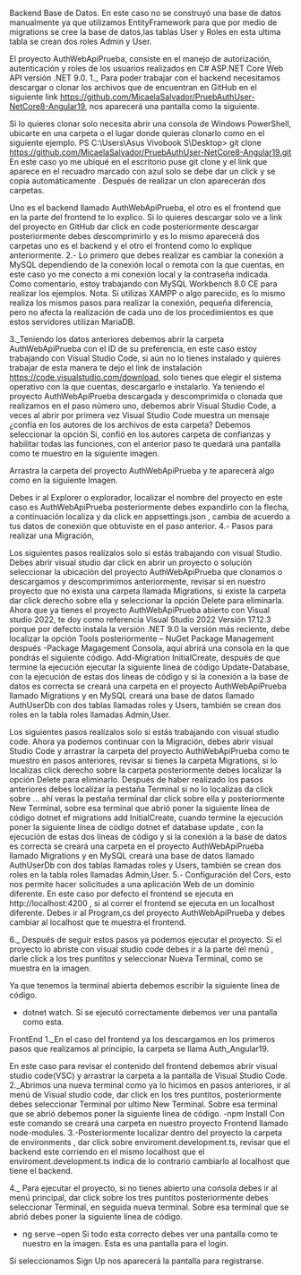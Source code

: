 
Backend
Base de Datos.
En este caso no se construyó una base de datos manualmente ya que utilizamos EntityFramework para que por medio de migrations se cree la base de datos,las tablas User y Roles en esta ultima tabla se crean dos roles Admin y User.


El proyecto AuthWebApiPrueba, consiste en el manejo de autorización, autenticación y roles de los usuarios realizados en C# ASP.NET Core Web API versión .NET 9.0.
1._ Para poder trabajar con el backend necesitamos descargar o clonar los archivos que de encuentran en GitHub en el siguiente link https://github.com/MicaelaSalvador/PruebAuthUser-NetCore8-Angular19,  nos  aparecerá una pantalla como la siguiente.
 
Si lo quieres clonar solo necesita abrir una consola de Windows PowerShell, ubicarte en una carpeta o el lugar donde quieras clonarlo como en el siguiente ejemplo.
PS C:\Users\Asus Vivobook S\Desktop> git  clone https://github.com/MicaelaSalvador/PruebAuthUser-NetCore8-Angular19.git
En este caso yo me ubiqué en el escritorio puse git clone y el link que aparece en el recuadro marcado con azul solo se debe dar un click y se copia  automáticamente .
Después de realizar un clon aparecerán dos carpetas.
   
Uno es el backend llamado AuthWebApiPrueba, el otro es el frontend que en la parte del frontend te lo explico.
Si lo quieres descargar solo ve a link del proyecto en GitHub dar click  en code posteriormente descargar posteriormente debes descomprimirlo y es lo mismo  aparecerá dos  carpetas uno es el backend  y el otro el frontend como lo explique anteriormente.
2.- Lo primero que debes realizar es cambiar la conexión a MySQL dependiendo de la conexión local o remota con la que cuentas, en este caso yo me conecto a mi conexión local y la contraseña indicada.
Como comentario, estoy trabajando con MySQL Workbench 8.0 CE para realizar los ejemplos.
Nota. Si utilizas XAMPP o algo parecido, es lo mismo realiza los mismos pasos para realizar la conexión, pequeña diferencia, pero no afecta la realización de cada uno de los procedimientos es que estos servidores utilizan MariaDB.   
  
3._Teniendo los datos anteriores debemos abrir la carpeta AuthWebApiPrueba con el ID de su preferencia, en este caso estoy trabajando con Visual Studio Code, si aún no lo tienes instalado y quieres trabajar de esta manera te dejo el link de instalación https://code.visualstudio.com/download, solo tienes que elegir el sistema operativo con la que cuentas, descargarlo e instalarlo. 
Ya teniendo el proyecto AuthWebApiPrueba descargada y descomprimida o clonada que realizamos en el paso número uno, debemos abrir Visual Studio Code, a veces al abrir por primera vez Visual Studio Code muestra un mensaje ¿confía en los autores de los archivos de esta carpeta? Debemos seleccionar la opción Si, confió en los autores carpeta de confianzas y habilitar todas las funciones, con el anterior paso te quedará una pantalla como te muestro en la siguiente imagen.
  

Arrastra la carpeta del proyecto AuthWebApiPrueba y te aparecerá algo como en la siguiente Imagen.
 
Debes ir al Explorer o explorador, localizar el nombre del proyecto en este caso es AuthWebApiPrueba posteriormente debes expandirlo con la flecha, a continuación localiza y da click en appsettings.json , cambia de acuerdo a tus  datos de  conexión que obtuviste  en el paso  anterior.
4.- Pasos para realizar una Migración,

Los siguientes pasos realízalos solo si estás trabajando con visual Studio.  
 Debes abrir visual studio dar click en abrir un proyecto o solución seleccionar la ubicación del proyecto AuthWebApiPrueba que clonamos o descargamos y descomprimimos anteriormente, revisar si en nuestro proyecto que no exista una carpeta llamada Migrations, si existe la carpeta dar click derecho sobre ella y seleccionar la opción Delete para eliminarla.
Ahora que ya tienes el proyecto AuthWebApiPrueba abierto con Visual studio 2022, te doy como referencia Visual Studio 2022 Versión 17.12.3 porque por defecto instala la versión .NET 9.0 la versión más reciente, debe localizar la opción Tools posteriormente – NuGet Package Management después   -Package Magagement Consola, aquí abrirá una consola en la que pondrás el siguiente código.
Add-Migration InitialCreate, después de que termine la ejecución ejecutar la siguiente línea de   código Update-Database, con la ejecución de estas dos líneas de código y si la conexión a la base de datos es correcta se creará una carpeta en el proyecto AuthWebApiPrueba llamado Migrations  y en  MySQL creará una  base de datos llamado  AuthUserDb  con dos tablas llamadas roles y Users, también se crean  dos roles en la tabla roles llamadas Admin,User.

Los siguientes pasos realízalos solo si estás trabajando con visual studio code.
Ahora ya podemos continuar con la Migración, debes abrir visual Studio Code y arrastrar la carpeta del proyecto AuthWebApiPrueba como te muestro en pasos anteriores, revisar si tienes la carpeta Migrations, si lo localizas click derecho sobre la carpeta posteriormente debes localizar la opción Delete para eliminarlo.
Después de haber realizado los pasos anteriores debes localizar la pestaña Terminal si no lo localizas da click sobre … ahí veras la pestaña terminal dar click sobre ella y posteriormente New Terminal, sobre esa terminal que abrió poner la siguiente línea de código dotnet ef migrations add InitialCreate, cuando termine la ejecución poner la siguiente línea de código dotnet ef database update , con la ejecución de estas dos líneas de código y si la conexión a la base de datos es correcta se creará una carpeta en el proyecto AuthWebApiPrueba llamado Migrations  y en  MySQL creará una  base de datos llamado  AuthUserDb  con dos tablas llamadas roles y Users, también se crean  dos roles en la tabla roles llamadas Admin,User.
5.- Configuración del Cors, esto nos permite hacer solicitudes a una aplicación Web de un dominio diferente.
En este caso por defecto el frontend se ejecuta en  http://localhost:4200 , si al correr el frontend se ejecuta   en un localhost diferente.
Debes ir al  Program,cs del proyecto  AuthWebApiPrueba  y debes  cambiar al localhost que te  muestra el frontend.
 
6._ Después de seguir estos pasos ya podemos ejecutar el proyecto. Si el  proyecto lo abriste  con visual studio  code  debes  ir  a la  parte del menú , darle  click a  los tres  puntitos  y seleccionar  Nueva Terminal,  como se muestra en la imagen.
 
Ya que tenemos la terminal abierta debemos escribir la siguiente línea de código.
- dotnet watch.
Si se ejecutó correctamente debemos ver una pantalla como  esta.
 
 
FrontEnd
1._En el caso del frontend ya los descargamos en los primeros pasos que realizamos al principio, la carpeta se llama Auth_Angular19.
 
En este caso para revisar el contenido del frontend debemos   abrir visual studio code(VSC)  y arrastrar la carpeta a la  pantalla de Visual Studio  Code.
2._Abrimos una nueva terminal como ya lo hicimos en  pasos  anteriores, ir al menú de  Visual studio  code, dar click en  los tres  puntitos, posteriormente  debes  seleccionar Terminal  por ultimo  New Terminal. Sobre esa terminal que se abrió debemos poner la siguiente  línea de código. 
-npm Install
Con este comando se creará una carpeta en nuestro proyecto Frontend llamado node-modules.
3.-Posteriormente localizar dentro del proyecto la carpeta de environments , dar click  sobre enviroment.development.ts, revisar que el backend  este corriendo  en el mismo localhost que  el enviroment.development.ts  indica de  lo contrario  cambiarlo  al localhost  que tiene el backend.
 

4._ Para ejecutar el proyecto, si no tienes abierto una consola debes ir al menú principal, dar click sobre los tres puntitos posteriormente debes seleccionar Terminal, en seguida nueva terminal.
Sobre esa terminal que se abrió debes poner la siguiente línea de código. 
- ng serve –open
Si todo esta correcto debes ver una pantalla como te nuestro en la imagen.
Esta es una pantalla para el login.
 

Si seleccionamos Sign Up nos aparecerá la pantalla para registrarse.
 
